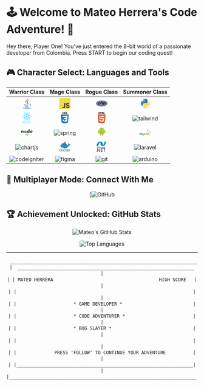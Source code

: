 # 🕹️ Welcome to Mateo Herrera's Code Adventure! 👾

Hey there, Player One! You've just entered the 8-bit world of a passionate developer from Colombia. Press START to begin our coding quest!

## 🎮 Character Select: Languages and Tools

<div align="center">

| Warrior Class | Mage Class | Rogue Class | Summoner Class |
|:-------------:|:----------:|:-----------:|:--------------:|
| <img src="https://raw.githubusercontent.com/devicons/devicon/master/icons/java/java-original.svg" alt="java" width="30" height="30"/> | <img src="https://raw.githubusercontent.com/devicons/devicon/master/icons/javascript/javascript-original.svg" alt="javascript" width="30" height="30"/> | <img src="https://raw.githubusercontent.com/devicons/devicon/master/icons/php/php-original.svg" alt="php" width="30" height="30"/> | <img src="https://raw.githubusercontent.com/devicons/devicon/master/icons/python/python-original.svg" alt="python" width="30" height="30"/> |
| <img src="https://raw.githubusercontent.com/devicons/devicon/master/icons/react/react-original-wordmark.svg" alt="react" width="30" height="30"/> | <img src="https://raw.githubusercontent.com/devicons/devicon/master/icons/css3/css3-original-wordmark.svg" alt="css3" width="30" height="30"/> | <img src="https://raw.githubusercontent.com/devicons/devicon/master/icons/html5/html5-original-wordmark.svg" alt="html5" width="30" height="30"/> | <img src="https://www.vectorlogo.zone/logos/tailwindcss/tailwindcss-icon.svg" alt="tailwind" width="30" height="30"/> |
| <img src="https://raw.githubusercontent.com/devicons/devicon/master/icons/nodejs/nodejs-original-wordmark.svg" alt="nodejs" width="30" height="30"/> | <img src="https://www.vectorlogo.zone/logos/springio/springio-icon.svg" alt="spring" width="30" height="30"/> | <img src="https://raw.githubusercontent.com/devicons/devicon/master/icons/android/android-original-wordmark.svg" alt="android" width="30" height="30"/> | <img src="https://raw.githubusercontent.com/devicons/devicon/master/icons/mysql/mysql-original-wordmark.svg" alt="mysql" width="30" height="30"/> |
| <img src="https://www.chartjs.org/media/logo-title.svg" alt="chartjs" width="30" height="30"/> | <img src="https://raw.githubusercontent.com/devicons/devicon/master/icons/docker/docker-original-wordmark.svg" alt="docker" width="30" height="30"/> | <img src="https://raw.githubusercontent.com/devicons/devicon/master/icons/dot-net/dot-net-original-wordmark.svg" alt="dotnet" width="30" height="30"/> | <img src="https://raw.githubusercontent.com/laravel/art/master/laravel-logo.png" alt="laravel" width="30" height="30"/> |
| <img src="https://cdn.worldvectorlogo.com/logos/codeigniter.svg" alt="codeigniter" width="30" height="30"/> | <img src="https://www.vectorlogo.zone/logos/figma/figma-icon.svg" alt="figma" width="30" height="30"/> | <img src="https://www.vectorlogo.zone/logos/git-scm/git-scm-icon.svg" alt="git" width="30" height="30"/> | <img src="https://cdn.worldvectorlogo.com/logos/arduino-1.svg" alt="arduino" width="30" height="30"/> |

</div>

## 📡 Multiplayer Mode: Connect With Me

<div align="center">

[![GitHub](https://github-readme-stats.vercel.app/api/top-langs?username=Mhaccgg&show_icons=true&locale=en&layout=compact&theme=dark)
<!-- Add other social media links when available -->

</div>

## 🏆 Achievement Unlocked: GitHub Stats

<div align="center">

![Mateo's GitHub Stats](https://github-readme-stats.vercel.app/api?username=Mhaccgg&show_icons=true&theme=dark)

![Top Languages](https://github-readme-stats.vercel.app/api/top-langs?username=Mhaccgg&show_icons=true&locale=en&layout=compact&theme=dark)

</div>

---

<div align="center">

```ascii
 _____________________________________________________________________
|  _________________________________________________________________  |
| | MATEO HERRERA                                       HIGH SCORE   | |
| |                                                                 | |
| |                     * GAME DEVELOPER *                          | |
| |                     * CODE ADVENTURER *                         | |
| |                     * BUG SLAYER *                              | |
| |                                                                 | |
| |              PRESS 'FOLLOW' TO CONTINUE YOUR ADVENTURE          | |
| |_________________________________________________________________| |
|_____________________________________________________________________|
```

</div>
